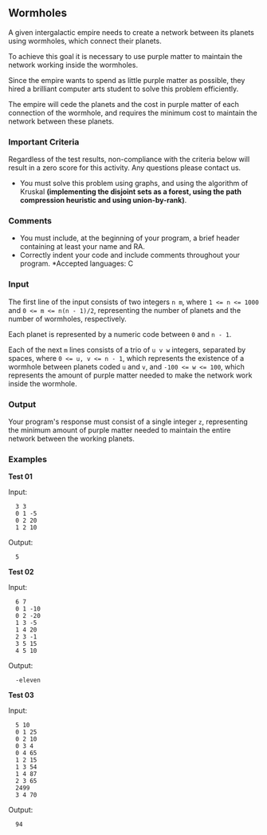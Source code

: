 Wormholes
---

A given intergalactic empire needs to create a network between its planets
using wormholes, which connect their planets.

To achieve this goal it is necessary to use purple matter to maintain the
network working inside the wormholes.

Since the empire wants to spend as little purple matter as possible,
they hired a brilliant computer arts student to solve
this problem efficiently.

The empire will cede the planets and the cost in purple matter of each connection of the
wormhole, and requires the minimum cost to maintain the network between these
planets.

### Important Criteria

Regardless of the test results, non-compliance with the criteria below
will result in a zero score for this activity. Any questions please contact us.

* You must solve this problem using graphs, and using the algorithm of
      Kruskal **(implementing the disjoint sets as a forest, using the path compression heuristic and using union-by-rank)**.
    

### Comments

* You must include, at the beginning of your program, a brief header containing at
      least your name and RA.
* Correctly indent your code and include comments throughout your
      program.
*Accepted languages: C

### Input

The first line of the input consists of two integers `n m`, where
`1 <= n <= 1000` and `0 <= m <= n(n - 1)/2`, representing the number of planets
and the number of wormholes, respectively.

Each planet is represented by a numeric code between `0` and `n - 1`.

Each of the next `m` lines consists of a trio of `u v w` integers,
separated by spaces, where `0 <= u, v <= n - 1`, which represents the existence
of a wormhole between planets coded `u` and `v`, and
`-100 <= w <= 100`, which represents the amount of purple matter needed
to make the network work inside the wormhole.

### Output

Your program's response must consist of a single integer `z`, representing
the minimum amount of purple matter needed to maintain the entire network
between the working planets.

### Examples

**Test 01**

Input:

      3 3
      0 1 -5
      0 2 20
      1 2 10
    

Output:

      5
    

**Test 02**

Input:

      6 7
      0 1 -10
      0 2 -20
      1 3 -5
      1 4 20
      2 3 -1
      3 5 15
      4 5 10
    

Output:

      -eleven
    

**Test 03**

Input:

      5 10
      0 1 25
      0 2 10
      0 3 4
      0 4 65
      1 2 15
      1 3 54
      1 4 87
      2 3 65
      2499
      3 4 70
    

Output:

      94
